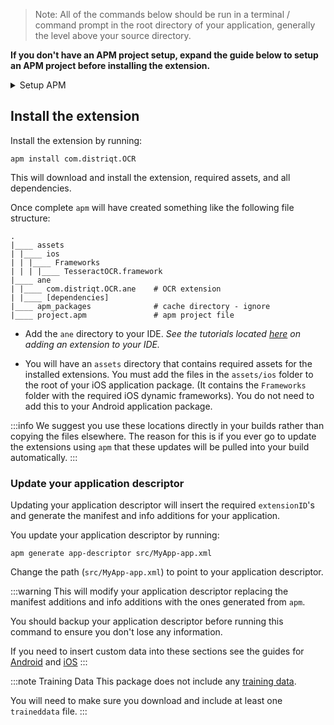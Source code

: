 


> Note: All of the commands below should be run in a terminal / command prompt in the root directory of your application, generally the level above your source directory.

**If you don't have an APM project setup, expand the guide below to setup an APM project before installing the extension.**

<details><summary>Setup APM</summary>
<p>

## Install APM

If you haven't installed `apm` follow the install guide on [airsdk.dev](https://airsdk.dev/docs/basics/install-apm).


## Setup an APM project 

You will need an APM project for your application.


There are many ways to do this and for more options see the [APM documentation](https://github.com/airsdk/apm/wiki/Usage-ProjectsAndPackages#initialise). Here we will just initialise a new empty project:

```
apm init
```

### Check your github token

We use github to secure our extensions so you must have created a github personal access token and configured `apm` to use it. 

To do this create a token using this [guide from github](https://docs.github.com/en/github/authenticating-to-github/keeping-your-account-and-data-secure/creating-a-personal-access-token) and then set it in your apm config using:

```
apm config set github_token ghp_XXXXXXXXXXXXXXXXXXXXXXXXXXXX
```

If you don't do this correctly you may find the install will fail.

</p>
</details>


## Install the extension 

Install the extension by running: 

```
apm install com.distriqt.OCR
```

This will download and install the extension, required assets, and all dependencies.

Once complete `apm` will have created something like the following file structure: 

```
.
|____ assets
| |____ ios
| | |____ Frameworks
| | | |____ TesseractOCR.framework
|____ ane
| |____ com.distriqt.OCR.ane	# OCR extension
| |____ [dependencies]
|____ apm_packages				# cache directory - ignore
|____ project.apm				# apm project file
```

- Add the `ane` directory to your IDE. *See the tutorials located [here](/docs/tutorials/getting-started) on adding an extension to your IDE.*

- You will have an `assets` directory that contains required assets for the installed extensions. You must add the files in the `assets/ios` folder to the root of your iOS application package. (It contains the `Frameworks` folder with the required iOS dynamic frameworks). You do not need to add this to your Android application package.


:::info
We suggest you use these locations directly in your builds rather than copying the files elsewhere. The reason for this is if you ever go to update the extensions using `apm` that these updates will be pulled into your build automatically.
:::


### Update your application descriptor

Updating your application descriptor will insert the required `extensionID`'s and generate the manifest and info additions for your application. 

You update your application descriptor by running:

```
apm generate app-descriptor src/MyApp-app.xml
```

Change the path (`src/MyApp-app.xml`) to point to your application descriptor.

:::warning
This will modify your application descriptor replacing the manifest additions and info additions with the ones generated from `apm`. 

You should backup your application descriptor before running this command to ensure you don't lose any information.

If you need to insert custom data into these sections see the guides for [Android](https://github.com/airsdk/apm/wiki/Usage-Generate#android) and [iOS](https://github.com/airsdk/apm/wiki/Usage-Generate#ios)
:::




:::note Training Data
This package does not include any [training data](training-data).

You will need to make sure you download and include at least one `traineddata` file. 
:::
